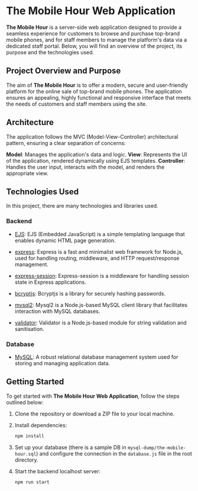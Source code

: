 # The Mobile Hour Web Application

**The Mobile Hour** is a server-side web application designed to provide a seamless experience for customers to browse and purchase top-brand mobile phones, and for staff members to manage the platform's data via a dedicated staff portal. Below, you will find an overview of the project, its purpose and the technologies used.

## Project Overview and Purpose

The aim of **The Mobile Hour** is to offer a modern, secure and user-friendly platform for the online sale of top-brand mobile phones. The application ensures an appealing, highly functional and responsive interface that meets the needs of customers and staff members using the site.

## Architecture

The application follows the MVC (Model-View-Controller) architectural pattern, ensuring a clear separation of concerns:

**Model**: Manages the application's data and logic.
**View**: Represents the UI of the application, rendered dynamically using EJS templates.
**Controller**: Handles the user input, interacts with the model, and renders the appropriate view.

## Technologies Used

In this project, there are many technologies and libraries used.

### Backend

- [EJS](https://www.npmjs.com/package/ejs): EJS (Embedded JavaScript) is a simple templating language that enables dynamic HTML page generation.

- [express](https://www.npmjs.com/package/express): Express is a fast and minimalist web framework for Node.js, used for handling routing, middleware, and HTTP request/response management.

- [express-session](https://www.npmjs.com/package/express-session): Express-session is a middleware for handling session state in Express applications. 

- [bcryptjs](https://www.npmjs.com/package/bcryptjs): Bcryptjs is a library for securely hashing passwords.

- [mysql2](https://www.npmjs.com/package/mysql2): Mysql2 is a Node.js-based MySQL client library that facilitates interaction with MySQL databases.

- [validator](https://www.npmjs.com/package/validator): Validator is a Node.js-based module for string validation and sanitisation.

### Database

- [MySQL](https://www.mysql.com/): A robust relational database management system used for storing and managing application data.

## Getting Started

To get started with **The Mobile Hour Web Application**, follow the steps outlined below:

1. Clone the repository or download a ZIP file to your local machine.

2. Install dependencies:

   ```bash
   npm install
   ```

3. Set up your database (there is a sample DB in `mysql-dump/the-mobile-hour.sql`) and
   configure the connection in the `database.js` file in the root directory.

4. Start the backend localhost server:

   ```bash
   npm run start
   ```







